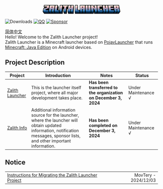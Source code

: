 <div align="center">
    <img width="256" src="images/app_name_title.png"></img>
</div>

![Downloads](https://img.shields.io/github/downloads/ZalithLauncher/ZalithLauncher/total)
[![QQ](https://img.shields.io/badge/QQ-blue)](https://qm.qq.com/q/2MVxS0B29y)
[![Sponsor](https://img.shields.io/badge/sponsor-30363D?logo=GitHub-Sponsors)](https://afdian.com/a/MovTery)

<a href="/README_ZH_CN.md">简体中文</a>  
Hello! Welcome to the Zalith Launcher project!  
Zalith Launcher is a Minecraft launcher based on [PojavLauncher](https://github.com/PojavLauncherTeam/PojavLauncher) that runs [Minecraft: Java Edition](https://www.minecraft.net/) on Android devices.  

## Project Description
| Project | Introduction | Notes | Status |
| ------ | ------ | ------ | ------ |
| [Zalith Launcher](https://github.com/ZalithLauncher/ZalithLauncher) | This is the launcher itself project, where all major development takes place. | **Has been transferred to the organization on December 3, 2024** | Under Maintenance √ |
| [Zalith Info](https://github.com/ZalithLauncher/Zalith-Info) | Additional information source for the launcher, where the launcher will obtain updated information, notification messages, sponsor lists, and other important information. | **Has been completed on December 3, 2024** | Under Maintenance √ |

## Notice
<table style="width: 100%;">
  <tr>
    <td align="start"> 
      <a href="/notice/migrate_en_us.md">Instructions for Migrating the Zalith Launcher Project</a>
    </td>
    <td align="end">
      MovTery - 2024/12/03
    </td>
  </tr>
</table>